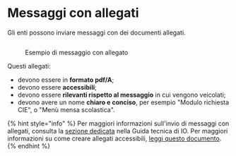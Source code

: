 # Messaggi con allegati

Gli enti possono inviare messaggi con dei documenti allegati.&#x20;

<figure><img src="../../.gitbook/assets/image (14).png" alt=""><figcaption><p>Esempio di messaggio con allegato</p></figcaption></figure>

Questi allegati:

* devono essere in **formato pdf/A**;
* devono essere **accessibili**;
* devono essere **rilevanti rispetto al messaggio** in cui vengono veicolati;
* devono avere un nome **chiaro e conciso**, per esempio "Modulo richiesta CIE", o "Menù mensa scolastica".

{% hint style="info" %}
Per maggiori informazioni sull'invio di messaggi con allegati, consulta la [sezione dedicata](https://docs.pagopa.it/io-guida-tecnica/funzionalita/inviare-un-messaggio/aggiungere-allegati) nella Guida tecnica di IO. Per maggiori informazioni su come creare allegati accessibili, [leggi questo documento](https://www.agid.gov.it/sites/default/files/repository_files/linee_guida_accessibilita_versione_rettifica_del_23_luglio_2020_002.pdf).&#x20;
{% endhint %}
